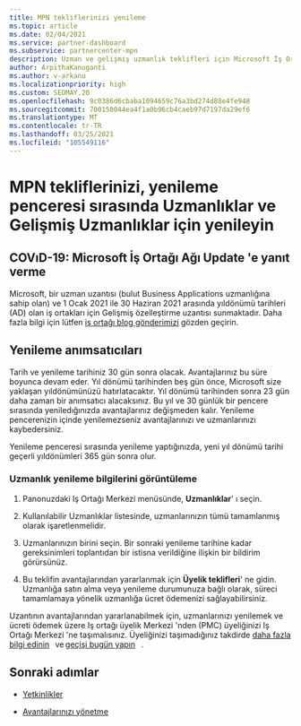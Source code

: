 ```yaml
---
title: MPN tekliflerinizi yenileme
ms.topic: article
ms.date: 02/04/2021
ms.service: partner-dashboard
ms.subservice: partnercenter-mpn
description: Uzman ve gelişmiş uzmanlık teklifleri için Microsoft İş Ortağı Ağı (MPN) tekliflerini Yenile-yenileme penceresi, satın alma tarihi ve bir gün için yıldönümüne başlar.
author: ArpithaKanuganti
ms.author: v-arkanu
ms.localizationpriority: high
ms.custom: SEOMAY.20
ms.openlocfilehash: 9c0386d6cbaba1094659c76a3bd274d88e4fe948
ms.sourcegitcommit: 700150044ea4f1a0b96cb4caeb97d7197da29ef6
ms.translationtype: MT
ms.contentlocale: tr-TR
ms.lasthandoff: 03/25/2021
ms.locfileid: "105549116"
---
```

# <a name="renew-your-mpn-offers-for-competencies-and-advanced-specializations-during-the-renewal-window"></a>MPN tekliflerinizi, yenileme penceresi sırasında Uzmanlıklar ve Gelişmiş Uzmanlıklar için yenileyin

## <a name="responding-to-covid-19-microsoft-partner-network-update"></a>COVıD-19: Microsoft İş Ortağı Ağı Update 'e yanıt verme

Microsoft, bir uzman uzantısı (bulut Business Applications uzmanlığına sahip olan) ve 1 Ocak 2021 ile 30 Haziran 2021 arasında yıldönümü tarihleri (AD) olan iş ortakları için Gelişmiş özelleştirme uzantısı sunmaktadır. Daha fazla bilgi için lütfen [iş ortağı blog gönderimizi](https://blogs.partner.microsoft.com/mpn/responding-to-covid-19-microsoft-partner-network/) gözden geçirin.

## <a name="renewal-reminders"></a>Yenileme anımsatıcıları

Tarih ve yenileme tarihiniz 30 gün sonra olacak. Avantajlarınız bu süre boyunca devam eder. Yıl dönümü tarihinden beş gün önce, Microsoft size yaklaşan yıldönümünüzü hatırlatacaktır. Yıl dönümü tarihinden sonra 23 gün daha zaman bir anımsatıcı alacaksınız. Bu yıl ve 30 günlük bir pencere sırasında yeniledığınızda avantajlarınız değişmeden kalır. Yenileme pencerenizin içinde yenilemezseniz avantajlarınızı ve uzmanlarınızı kaybedersiniz.

Yenileme penceresi sırasında yenileme yaptığınızda, yeni yıl dönümü tarihi geçerli yıldönümleri 365 gün sonra olur.

### <a name="how-to-view-competency-renewal-information"></a>Uzmanlık yenileme bilgilerini görüntüleme

1. Panonuzdaki Iş Ortağı Merkezi menüsünde, **Uzmanlıklar**' ı seçin.  

2. Kullanılabilir Uzmanlıklar listesinde, uzmanlarınızın tümü tamamlanmış olarak işaretlenmelidir.  

3. Uzmanlarınızın birini seçin. Bir sonraki yenileme tarihine kadar gereksinimleri toplantıdan bir istisna verildiğine ilişkin bir bildirim görürsünüz.

4. Bu teklifin avantajlarından yararlanmak için **Üyelik teklifleri**' ne gidin. Uzmanlığa satın alma veya yenileme durumunuza bağlı olarak, süreci tamamlamaya yönelik uzmanlığa ücret ödemenizi sağlayabilirsiniz.

Uzantının avantajlarından yararlanabilmek için, uzmanlarınızı yenilemek ve ücreti ödemek üzere Iş ortağı üyelik Merkezi 'nden (PMC) üyeliğinizi Iş Ortağı Merkezi 'ne taşımalısınız. Üyeliğinizi taşımadığınız takdirde [daha fazla bilgi edinin](prepare-pmc-pc-migration.md)   ve [geçişi bugün yapın](https://partners.microsoft.com/partnerprogram/Welcome.aspx)   .  

## <a name="next-steps"></a>Sonraki adımlar

- [Yetkinlikler](learn-about-competencies.md)

- [Avantajlarınızı yönetme](manage-your-partner-network-benefits.md)


